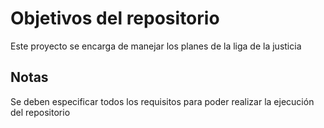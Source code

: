 # Objetivos del repositorio

Este proyecto se encarga de manejar los planes de la liga de la justicia


## Notas
Se deben especificar todos los requisitos para poder realizar la ejecución del repositorio

